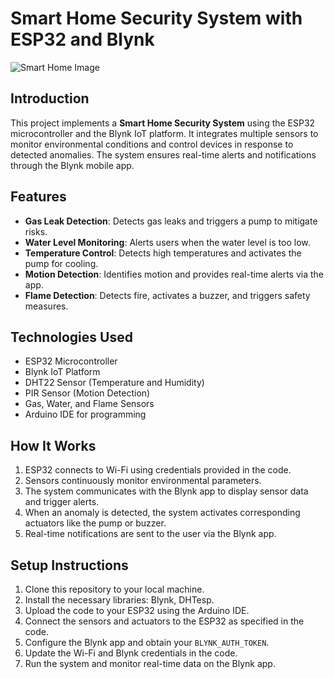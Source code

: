 # Smart Home Security System with ESP32 and Blynk

<img src="https://allbetterapp.com/wp-content/uploads/2024/03/Smart-Home.jpg" alt="Smart Home Image" />


## Introduction
This project implements a **Smart Home Security System** using the ESP32 microcontroller and the Blynk IoT platform. It integrates multiple sensors to monitor environmental conditions and control devices in response to detected anomalies. The system ensures real-time alerts and notifications through the Blynk mobile app.

## Features
- **Gas Leak Detection**: Detects gas leaks and triggers a pump to mitigate risks.
- **Water Level Monitoring**: Alerts users when the water level is too low.
- **Temperature Control**: Detects high temperatures and activates the pump for cooling.
- **Motion Detection**: Identifies motion and provides real-time alerts via the app.
- **Flame Detection**: Detects fire, activates a buzzer, and triggers safety measures.

## Technologies Used
- ESP32 Microcontroller
- Blynk IoT Platform
- DHT22 Sensor (Temperature and Humidity)
- PIR Sensor (Motion Detection)
- Gas, Water, and Flame Sensors
- Arduino IDE for programming

## How It Works
1. ESP32 connects to Wi-Fi using credentials provided in the code.
2. Sensors continuously monitor environmental parameters.
3. The system communicates with the Blynk app to display sensor data and trigger alerts.
4. When an anomaly is detected, the system activates corresponding actuators like the pump or buzzer.
5. Real-time notifications are sent to the user via the Blynk app.

## Setup Instructions
1. Clone this repository to your local machine.
2. Install the necessary libraries: Blynk, DHTesp.
3. Upload the code to your ESP32 using the Arduino IDE.
4. Connect the sensors and actuators to the ESP32 as specified in the code.
5. Configure the Blynk app and obtain your `BLYNK_AUTH_TOKEN`.
6. Update the Wi-Fi and Blynk credentials in the code.
7. Run the system and monitor real-time data on the Blynk app.




